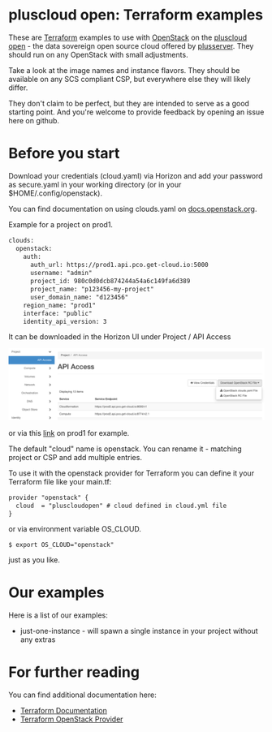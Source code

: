 # pluscloud open: Terraform examples

These are [Terraform](https://www.terraform.io/) examples to use with [OpenStack](https://www.openstack.org) on the [pluscloud open](https://www.plusserver.com/en/products/pluscloud-open) - the data sovereign open source cloud offered by [plusserver](https://www.plusserver.com/en/). They should run on any OpenStack with small adjustments.

Take a look at the image names and instance flavors. They should be available on any SCS compliant CSP, but everywhere else they will likely differ.

They don't claim to be perfect, but they are intended to serve as a good starting point. And you're welcome to provide feedback by opening an issue here on github.

# Before you start

Download your credentials (cloud.yaml) via Horizon and add your password as secure.yaml in your working directory (or in your $HOME/.config/openstack).

You can find documentation on using clouds.yaml on [docs.openstack.org](https://docs.openstack.org/python-openstackclient/zed/configuration/index.html).

Example for a project on prod1.

```
clouds:
  openstack:
    auth:
      auth_url: https://prod1.api.pco.get-cloud.io:5000
      username: "admin"
      project_id: 980c0d0dcb874244a54a6c149fa6d389
      project_name: "p123456-my-project"
      user_domain_name: "d123456"
    region_name: "prod1"
    interface: "public"
    identity_api_version: 3
```

It can be downloaded in the Horizon UI under Project / API Access

![Horizon / Projects / API Access](assets/api-access.png)

or via this [link](https://prod1.api.pco.get-cloud.io/project/api_access/clouds.yaml/) on prod1 for example.

The default "cloud" name is openstack. You can rename it - matching project or CSP and add multiple entries.

To use it with the openstack provider for Terraform you can define it your Terraform file like your main.tf:

```
provider "openstack" {
  cloud  = "pluscloudopen" # cloud defined in cloud.yml file
}
```

or via environment variable OS_CLOUD.

```
$ export OS_CLOUD="openstack"
```

just as you like.

# Our examples

Here is a list of our examples:

* just-one-instance - will spawn a single instance in your project without any extras

# For further reading

You can find additional documentation here:

* [Terraform Documentation](https://developer.hashicorp.com/terraform/docs)
* [Terraform OpenStack Provider](https://registry.terraform.io/providers/terraform-provider-openstack/openstack/latest/docs)
